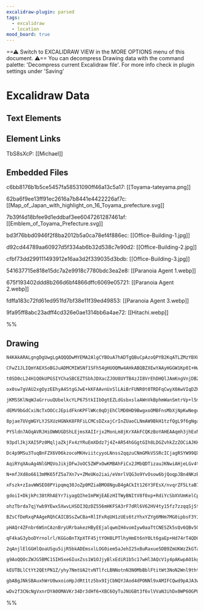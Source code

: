 ```yaml
---
excalidraw-plugin: parsed
tags:
  - excalidraw
  - location
mood_board: true
---
```

==⚠  Switch to EXCALIDRAW VIEW in the MORE OPTIONS menu of this document. ⚠== You can decompress Drawing data with the command palette: 'Decompress current Excalidraw file'. For more info check in plugin settings under 'Saving'


# Excalidraw Data

## Text Elements
## Element Links
TbS8sXcP: [[Michael]]

## Embedded Files
c6bb8176b1b5ce5457fa58531090ff46a13c5a17: [[Toyama-tateyama.png]]

62ba6f9ee13ff91ec2616a7b8441e4422226af7c: [[Map_of_Japan_with_highlight_on_16_Toyama_prefecture.svg]]

7b39f4d18bfee9d1eddbaf3ee6047261287461af: [[Emblem_of_Toyama_Prefecture.svg]]

bd3f76bbd0946f2f8ba2012b5a0ca78ef4f886ec: [[Office-Building-1.jpg]]

d92cd44789aa60927d5f334ab6b32d538c7e90d2: [[Office-Building-2.jpg]]

cfbf73dd299111493912e16aa3d2f339035d3bdb: [[Office-Building-3.jpg]]

541637715e818e15dc7a2e9918c7780bdc3ea2e8: [[Paranoia Agent 1.webp]]

675f193402ddd8b266d6bf4866dffc6069e05721: [[Paranoia Agent 2.webp]]

fdffa183c72fd61ed951fd7bf38e11f39ed49853: [[Paranoia Agent 3.webp]]

9fa95ff8abc23adff4cd326e0ae1314bb6a4ae72: [[Hitachi.webp]]

%%
## Drawing
```compressed-json
N4KAkARALgngDgUwgLgAQQQDwMYEMA2AlgCYBOuA7hADTgQBuCpAzoQPYB2KqATLZMzYBXUtiRoIACyhQ4zZAHoFAc0JRJQgEYA6bGwC2CgF7N6hbEcK4OCtptbErHALRY8RMpWdx8Q1TdIEfARcZgRmBShcZQUebQAObQBmGjoghH0EDihmbgBtcDBQMBLoeHF0Qn1opH5SxhZ2LjR4gFYkusgG1k4AOU4xblaAFgB2ADZx+NGABnjOiEIOYixu

CFwZ1JLIQmYAEXSoBGJuADMCMIWSNf1SFh54gHUOQMw4AHkABQBZXEwYAAyHGGW1Kp0I+HwAGVYME1pJcNgNIFQQIoKQ2ABrBCPEjqbgARgWzHRWIQMJgcIkgg8qIgGL8kg44VyaCJhUgbDgiLUMEJMxmC2syipqEFHIgmG4zniM1G2mGAE5hsMeFNRgTWpM+BK+WhnCN5a1FZr4mbWgKCcN5hKSRjsQBhNj4NikNbo6zMbmBbJ0zSIzHKBnLJ0u

t0SD0cL24H1QOkUPGSIYChaSBCEZTSbhJDXacZJOU8UYTB4zJI8VrEhDHQlJAmKngVnjDBZB4RwACSxFZqDyAF0FqdyJku9wOEJIQtg8Rmcwe+PJxLNMJlgBRYKZbI9/sLIRwYi4I4nNmjYYzVqtHjnsZKhZEDiYscT/B3tjYbHH1DnfCXW1RKBCD2ECIMsSzKHS4LBKOEjYOMmiaPEBITJoBKaK0YgjK0oznK0bR1jMiozKcpzDOMuAEkk2CtOR

ox0sw7gVAU2xgOyzEEhyA4StgGJwE+kKFAAvnUxSlLAiBrFUNR0t0TRDFqCwyX0AwVIqDZKuMipmlcyyrBI5F0rsBzBEeZwXAgVyfhAABW+DvNgABi3xwNg2AUPoMAAKrvAAagA+oQmAAEIAIreRBELQrCFRSIiyK1H+9o4omhLEqS2IUqKEA0tcU7CJms49qxpRcjysD8uK2zrBwIoVBVpRSvqPCKuM2itEhbWaqRRYzEWCx6qgBq4doczFjwBL

jKMSSKlNqWJaGrruuQUbelkcYLP675tkIIbOgtEZLdGsbxslaAWnVkBphmWanSmtrVp+l5mgWSE6pVW2dt2+QcpASSPFCnzEKc4yBZI3ykPZ2AAjIABK0OuLxHGDsOCDQagC4vhK04FXxGOVcu23EOuGSrdunGVXuB4mSeZ4Xlehq3hK96Pmg6Ovu+NZoN+v6VSSh6AWsIGONV4VQZZ4w8P64ynIq1YUcRJoINgarjbgowISqBIICqjaNmRpyjNg

dEMV9bGdCxiNcTxOOCcJEpidFknKPFlWKc0qDjEhClMD0HD9BwgxoOMBFnsMbXjNpKwNeguA8AZ+yHBzX5mRZaxWQAmr09kdgCwW4ACQgANI8J8bC+ZoJGtDAq4i5FlLRQiSIiM7pR2mSuLEPibKzWSGXRdlJy5Yy2NdxKJXYLy5VCtVornZK0pNXEodjPEDwEtM4ttH10ojC1yozBR55r5eObd46u3hugkaHatfoBltO1hotnorb6CwJh3SZoGq

8pjae7UVgWGYLYJSXUzHGNkK8FRFiLCMCsDZxajCrInZUaoCLNmAW9BkH1tzfQgL9f6gNgag3BpDGGcMEAI22GTMEyNUas0xiuGcLIcbrUYUTTcOR8jUMgBTQ8ickI00vNeU8io7xLGZmjZ8bMPymR/OZP8fMgKCzAiLFGlk1ZTRIsQNe5dqyKm0ccYg/pThJGrEHMYysHing9rgU4RsCCMW+kVEo7EqELG4lya2JQhKFBEpAe2ElqhO2kt7WSp1

PYSldn7AOqAVRJHiOWWUGDShLEjmsXAIIrjx2MonLm8jKrXAkFCQKzBoYAHEAAqmh3jhExNDXoBJVBQAAI5CECp8Guvd4SxSbnRNKSUP4pQSj3KKax+50gZPlZhI9KpjwnmyW6lVhQzwWFHHgU1tAmhXqRdoBJGwNleqUfqzgVQKnGBaKap5ZgXIvKfBA80L7QAOi/NaS477TgeU/ZaMYb5vxOrE1SmzVLApBcC5JF10xgOzKMSsd1+Hf3OaMFes

93pdlJkjXAI5Pz0MqljaZkjFx4zYRuEmXDdz7j4Z+AR54hGGgtGIh8LDGZvhkZzZOCiAJKKyELcCg4IRqLWJoYgSR9ZwSFcHKWPBTjxH9FePZaENh4CRQgEi0r4jjEVvY0UTFtjOPNm4y2niWbPhtr4u25RAlSS9o0Tg3BRjNWtT7aJKktRnmVEkcOEpUm6Wjq0OORkEBUyTnIlOEgKnOA4FCAAGlUKEABBHyvQAASFSCRRooBwYKmhMkSkgrXTK

Dc4p9MSu3TuqBnFZX6V06kzocoMKHviitcyyoLNnss2qqzuCNmGMkVSSRcICjagRSYW99QXkVMkBe6z8wPHiIqRBwyz6P32s/H5r83mbQ+efL51912VXfmW/tLUNIr01OMUOp4HipkhddAFBJtCTSmuqAk406wVrCPwgU005XyQlKiz6aAdy5todiqR9bljDwJbjUo+M1wkq3GSiUvCg3UtpsI+ljNxFMsqi6dmn48mpUUQLblKi+WizWMQBs2Bi

AqiRYqXAuAg4NlGMQVoJikjDFwJoOC5ZWPxOwKMBAhFiCx2JMbQDTizauJKNwiAHjeLGv4t422lUAkSEds3LooTbVoAmDaF22nfbKS7R61UQDLwRx9escY/qE74fZQU9RxBMSBT2O8aGUak0ICTd5JN2BMAeQAFoEneEm3AnTRkSELb0u5pbP7lrudW9A4zB5TLnEM2Z3Jx4tvLYs0o7buCzyjs4B4E6Gz7w9qaWdojdTZiVMNNqc69majVNaWFP

N+mfJXd8o6613mMK65fZ5a7Xn7v+ZMeUKo2iai/eVmrlVQG3o9YvOsow6bjQoqpJBn4NKzBhWWT1mD2xosQ5VIcmKBWKeg5APF6WrusIJuw0lgHZPIf4aeGldMxgYZw1h+7zK8OyO5i3f8/MJDKOFmRy76BsCnHLpNYgInVIvqtNNE0PAEAq1wEkET7HCL9uFUKzQWrHGmycRbSq8mvFgB8SUPxZRxLqaCZphghm5IdEiYZ51XaerrO7UAyzUd1j

xFszk+zIavWWSEO8PYipqmq30JoZp0MZiaBMO8NguB4gACkIt126Y3FEsX/nvqrZF5LtaB71rS4VBYzb+oEjy5AAraAivSkQve9ZcxhhJALGty8Fb+qqkSBpVSJ6KJH2mncwbTzV29Y3YGLdy6htx9+RKA98WzrDQFDn3POfDulEW+A3gswEi+/LxX8vC6eb3WzOenMnV9OlH/ei4DF26FgdxYwyDOKYPEuJghl75LKbvcEV9/bDKJG98gLh1lwb

gdoiI+DkjkPc38tRhAEYr7iyagQIheImPWjEAEzHITWyBNItV8f0xp+RdiYcSbXVUmKelCp1d01dPzWM8qMzkJNq3bDDjSOpNDc5sgerngTAcZN47A6RC64CKii6Bq5IOYpKWSrhsBWTMANjKBWT0BJDa6oLQytCrikB7BQD2R64Fo9JG6LoDJlqm6JRJZZSW4TJ5RMiNp25ZbzK5ZtrTwdoSjFaIRxAzDnpISTA0zqqB6EiAEPqKhCL2re7oIF5

ohzTbrda7qjYwb9YEwx5XwvLHSDI3QzDZ556mHKFSA3rF7dRl6V62HV4ty15fz7zzqqSjSthYInZD5t5YrYalC3bzid596PbwacJeHkwUooYfZoZ0qzxMy+Ez4srIES4dZL7oAQ68pr7kYSATRsb1gcY9SI7EAypqjjDEBwQkTqqlHESwQiEywQFjQk6P4uLP4GqU5Wzv7KZmqqYWpM5Wqc7/7cA+6zxRLGZOH9rzovpraC7pJxqIFBoEaS5rCYC

BZsCfDeRxqPAAgeRQhCAICBSsZwCBa+RlIFxRqUH1zUEs6tzYhxYZYg6MHm7MG0ipbsF3YJajxcE5aO68E1SFadr6iITGGqRFjWi1GdTzZHLSidTaBFjixXiTCAJTTQGVqqHJ6x49Zp54zaEPx7Qp4Yl7qlAZ7JjGGmGknmFF5dql4JK2GV72ECCOGoD2qERIrTruHHYAa9iybnY+H/Zd4Ew96BGQCwaEwhGt7hEj5UpRG0rfaxF/ZQbSJJEL6Vq

pHAQr4ZFnbr6WSnCAznBryURrbakezHByEEjalqwmIH4vomIyw0aaTtCNESZk5sQv6QBv5QYf5FBf4Oy/7AE6a8Ami+lGb+wqSNjFjnJnjTF6SBRzGKn5KoFrDNJJDMC9DOCPDYBCD6BWQVLeTeSnCYgdgeSECPDNJShkb5oXGG5XH9K3EzL3EjL641rPHW6vG24fGlQO5O5VS/Gu7/EDQPBJCyEHYajjTFgXjgoQDHIbLGj5hb6TBzltDmHXH3J

qF4kaG3yboDYrnolrl/KGGoBnTXpXTF45jtYOH8LPTlhyHmEt6nY0Lt6gaEp+Hd74rT4QDClPaD6cnD6UqEhSnj4/alBxG8mAWJHi5Km8ycrEagSr4alZHoCKjnByHETxBcZKxJC4A6nDDUblgaozC4CY51jDDwRkScYIBrYOm9iSbk6tGv7tHumdGf6OZrBVJQjxDMBRrYAdILBqboAZCaCGJcZwi9kmjGGTRjTxCkQeqXmnmQDHJBwDnnpAIVj

2qAnjlElGGHlQoaUSgu5ijR5bkADEmsxlLOG0iem5aJehI25xBuRaxue5DB9ZmUKWzZkGTanxHZs8/h8RWUDJPukwwxbOX8gZoB5a3U/lJ8SGERo+cocwkweycwWSAa8xKBkAN5YRQRcGA+oRX5mGjKEgeQeQ3w5gCIQQfYfYdIs+sZ9+2qVFzpNFrpgEUABgewh44WaAfikA+gxAnwPEPYnVPCYQ7w9gJATgBw5wE4OVCxzEQp2JxAvwUASIDo1

g9AoQQOcZWJG5BMC1SIH5xe6IuxZss1W1OJjyBlxEdiR1b5c17wHl3AQcV1y4pAKwpAO1kge13AB1G1fez1TAMe51xEqIP1L1t17Zfx30kAkEWQF23kuwhAmgooeS30AkHItOKSsB6SDoEAgk4AZM6wcAcAMIfC3AIk0AaYmQFGMYj4dQDAhACAFAgUc1/1F1F1oIcmIgsYHYRw+gMIqJuJEARlmOQtbN6Zdwq0XNGQjNJ1xAuhw28er+HN4t3N9

kEUTBLlCtYt2QEtPN1Z/yhy7NmtUA2tvNTlfcLBNNotnN3N0MbBblFtitWt3NoN2Wnl9tht2t9knA5BmKEI/Up5BtVtGQnt2QUIhARgFQV4btgd+gFSWAUAcaRAygbsEAwQpwmhAdStGQRNpA8ddwbAFAaYGFvhGdjtGQq4ywcaedBdIQlkMYGIVAUdmd+gld9dFSPR6A04bN9EGIkIZxbIWEol3aTUyKeyTeWUHikIac/IHssh6yGoylFoMKNNR

gbABgJNkSBAuxhWrU0wxoioHpJdRt1tz5bx9IjCbNQYJAod4dPONNl9xAMIFCQwd9pAJA3wbAKw5dgl1VhQEA99g29OgUzolkpAyg/oAAFL/NQLwJ7DA4gmKK1AAJR0jQwIDKATgxhrCgMQNe7QO4O8AFjQPGGtDIMH2W2rQm3Yi3VQBNABGPkQDckICoM6Sv3CwdUSjQ0I2JxfXuJEAKaoA8MSgcAXafWkCHWjxCBQD3gVBfUH12BWSKw5BQjCN

wDv2f3CNcNgVxnrDYA0OMAVKr34Dr3dHf6+XBC6OyTuJNUGBt3f6vlVVaN3ihDx0WP6OGPU4o0078AMP8r9Uo0CRAA==
```
%%